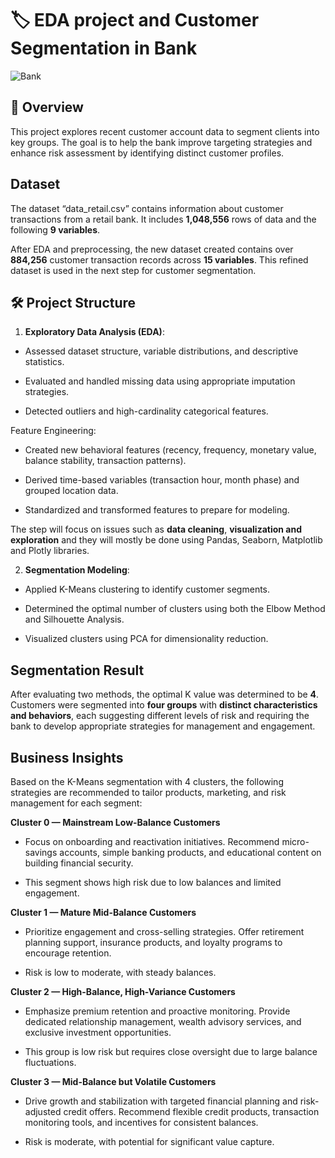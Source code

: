 # **🏷️ EDA project and Customer Segmentation in Bank**


![Bank]([https://tse2.mm.bing.net/th/id/OIP.vdcDMKwke20rx-F7_CWcIQHaEK?pid=Api&P=0&h=220])


## 📌 Overview

This project explores recent customer account data to segment clients into key groups. The goal is to help the bank improve targeting strategies and enhance risk assessment by identifying distinct customer profiles.

## Dataset

The dataset “data_retail.csv” contains information about customer transactions from a retail
bank. It includes **1,048,556** rows of data and the following **9 variables**.

After EDA and preprocessing, the new dataset created contains over **884,256** customer transaction records across **15 variables**. This refined dataset is used in the next step for customer segmentation.

## 🛠️ Project Structure

1. **Exploratory Data Analysis (EDA)**:

* Assessed dataset structure, variable distributions, and descriptive statistics.

* Evaluated and handled missing data using appropriate imputation strategies.

* Detected outliers and high-cardinality categorical features.

Feature Engineering:

* Created new behavioral features (recency, frequency, monetary value, balance stability, transaction patterns).

* Derived time-based variables (transaction hour, month phase) and grouped location data.

* Standardized and transformed features to prepare for modeling.

The step will focus on issues such as **data cleaning**, **visualization and exploration** and they will mostly be done using Pandas, Seaborn, Matplotlib and Plotly libraries. 

2. **Segmentation Modeling**:

- Applied K-Means clustering to identify customer segments.

- Determined the optimal number of clusters using both the Elbow Method and Silhouette Analysis.

- Visualized clusters using PCA for dimensionality reduction.

## Segmentation Result

After evaluating two methods, the optimal K value was determined to be **4**. Customers were segmented into **four groups** with **distinct characteristics and behaviors**, each suggesting different levels of risk and requiring the bank to develop appropriate strategies for management and engagement.

## Business Insights

Based on the K-Means segmentation with 4 clusters, the following strategies are recommended to tailor products, marketing, and risk management for each segment:

**Cluster 0 — Mainstream Low-Balance Customers**

- Focus on onboarding and reactivation initiatives. Recommend micro-savings accounts, simple banking products, and educational content on building financial security. 

- This segment shows high risk due to low balances and limited engagement.

**Cluster 1 — Mature Mid-Balance Customers**

- Prioritize engagement and cross-selling strategies. Offer retirement planning support, insurance products, and loyalty programs to encourage retention. 

- Risk is low to moderate, with steady balances.

**Cluster 2 — High-Balance, High-Variance Customers**

- Emphasize premium retention and proactive monitoring. Provide dedicated relationship management, wealth advisory services, and exclusive investment opportunities. 

- This group is low risk but requires close oversight due to large balance fluctuations.

**Cluster 3 — Mid-Balance but Volatile Customers**

- Drive growth and stabilization with targeted financial planning and risk-adjusted credit offers. Recommend flexible credit products, transaction monitoring tools, and incentives for consistent balances. 

- Risk is moderate, with potential for significant value capture.